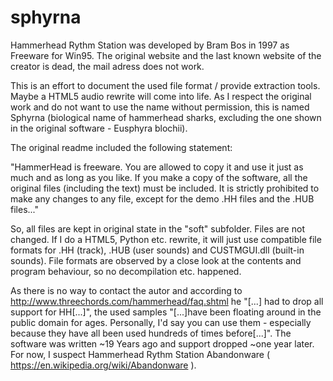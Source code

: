 # sphyrna

Hammerhead Rythm Station was developed by Bram Bos in 1997 as Freeware for Win95. The original website and the last known website of the creator is dead, the mail adress does not work.

This is an effort to document the used file format / provide extraction tools. Maybe a HTML5 audio rewrite will come into life. As I respect the original work and do not want to use the name without permission, this is named Sphyrna (biological name of hammerhead sharks, excluding the one shown in the original software - Eusphyra blochii).

The original readme included the following statement:

"HammerHead is freeware. You are allowed to copy it and use it just as much and as long as you like. If you make a copy of the software, all the original files (including the text) must be included. It is strictly prohibited to make any changes to any file, except for the demo .HH files and the .HUB files..."

So, all files are kept in original state in the "soft" subfolder. Files are not changed. If I do a HTML5, Python etc. rewrite, it will just use compatible file formats for .HH (track), .HUB (user sounds) and CUSTMGUI.dll (built-in sounds). File formats are observed by a close look at the contents and program behaviour, so no decompilation etc. happened.

As there is no way to contact the autor and according to http://www.threechords.com/hammerhead/faq.shtml he "[...] had to drop all support for HH[...]", the used samples "[...]have been floating around in the public domain for ages. Personally, I'd say you can use them - especially because they have all been used hundreds of times before[...]". The software was written ~19 Years ago and support dropped ~one year later. For now, I suspect Hammerhead Rythm Station Abandonware ( https://en.wikipedia.org/wiki/Abandonware ).

